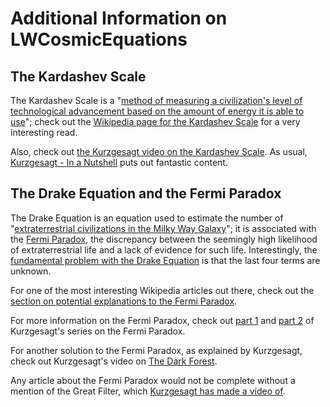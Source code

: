 # Additional Information on LWCosmicEquations

## The Kardashev Scale

The Kardashev Scale is a
"[method of measuring a civilization's level of technological advancement based on the amount of energy it is able to use](https://en.wikipedia.org/wiki/Kardashev_scale)";
check out the [Wikipedia page for the Kardashev Scale](https://en.wikipedia.org/wiki/Kardashev_scale)
for a very interesting read.

Also, check out [the Kurzgesagt video on the Kardashev Scale](https://www.youtube.com/watch?v=rhFK5_Nx9xY).
As usual, [Kurzgesagt - In a Nutshell](https://www.youtube.com/@kurzgesagt) puts out fantastic content.


## The Drake Equation and the Fermi Paradox

The Drake Equation is an equation used to estimate the number of
"[extraterrestrial civilizations in the Milky Way Galaxy](https://en.wikipedia.org/wiki/Drake_equation)";
it is associated with the [Fermi Paradox](https://en.wikipedia.org/wiki/Fermi_paradox), the discrepancy
between the seemingly high likelihood of extraterrestrial life and a lack of evidence for such life.
Interestingly, the [fundamental problem with the Drake Equation](https://en.wikipedia.org/wiki/Fermi_paradox#Drake_equation)
is that the last four terms are unknown.

For one of the most interesting Wikipedia articles out there, check out the
[section on potential explanations to the Fermi Paradox](https://en.wikipedia.org/wiki/Fermi_paradox#Hypothetical_explanations_for_the_paradox).

For more information on the Fermi Paradox, check out [part 1](https://www.youtube.com/watch?v=sNhhvQGsMEc) and [part 2](https://www.youtube.com/watch?v=1fQkVqno-uI) of Kurzgesagt's series on the Fermi Paradox.

For another solution to the Fermi Paradox, as explained by Kurzgesagt, check out Kurzgesagt's video
on [The Dark Forest](https://www.youtube.com/watch?v=xAUJYP8tnRE).

Any article about the Fermi Paradox would not be complete without a mention of the Great Filter,
which [Kurzgesagt has made a video of](https://www.youtube.com/watch?v=UjtOGPJ0URM).
